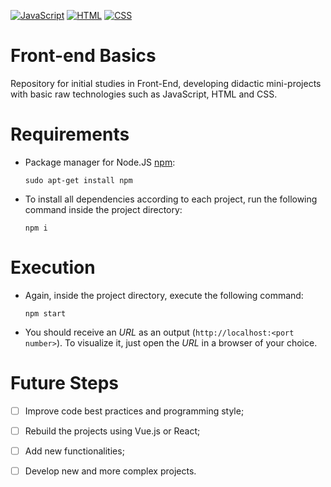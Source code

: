  [![JavaScript](https://img.shields.io/badge/JavaScript-F7DF1E?style=for-the-badge&logo=javascript&logoColor=black)](https://developer.mozilla.org/en-US/docs/Web/JavaScript) [![HTML](https://img.shields.io/badge/HTML5-E34F26?style=for-the-badge&logo=html5&logoColor=white)](https://developer.mozilla.org/en-US/docs/Web/HTML) [![CSS](https://img.shields.io/badge/CSS3-1572B6?style=for-the-badge&logo=css3&logoColor=white)](https://developer.mozilla.org/en-US/docs/Web/CSS)
# Front-end Basics
Repository for initial studies in Front-End, developing didactic mini-projects with basic raw technologies such as JavaScript, HTML and CSS.
 
 # Requirements
 
 - Package manager for Node.JS [npm](https://docs.npmjs.com/):
 
       sudo apt-get install npm
 
 - To install all dependencies according to each project, run the following command inside the project directory:
 
       npm i
       
# Execution

- Again, inside the project directory, execute the following command:

      npm start

- You should receive an _URL_ as an output (`http://localhost:<port number>`). To visualize it, just open the _URL_ in a browser of your choice.

# Future Steps

- [ ] Improve code best practices and programming style;

- [ ] Rebuild the projects using Vue.js or React;

- [ ] Add new functionalities;

- [ ] Develop new and more complex projects.
